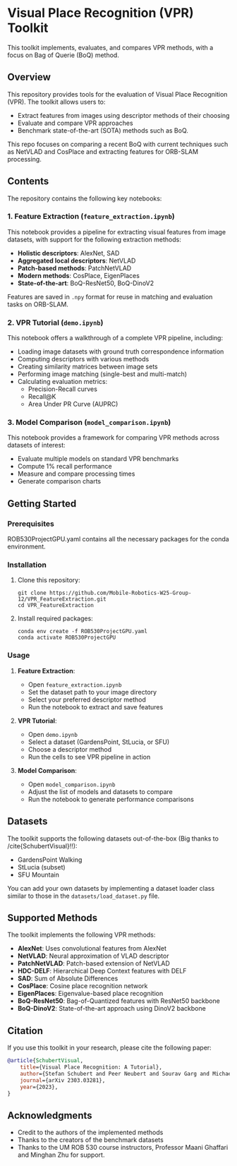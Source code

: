 # Visual Place Recognition (VPR) Toolkit

This toolkit implements, evaluates, and compares VPR methods, with a focus on Bag of Querie (BoQ) method.

## Overview

This repository provides tools for the evaluation of Visual Place Recognition (VPR). The toolkit allows users to:

- Extract features from images using descriptor methods of their choosing
- Evaluate and compare VPR approaches
- Benchmark state-of-the-art (SOTA) methods such as BoQ.

This repo focuses on comparing a recent BoQ with current techniques such as NetVLAD and CosPlace and extracting features for ORB-SLAM processing.

## Contents

The repository contains the following key notebooks:

### 1. Feature Extraction (`feature_extraction.ipynb`)

This notebook provides a pipeline for extracting visual features from image datasets, with support for the following extraction methods:

- **Holistic descriptors**: AlexNet, SAD
- **Aggregated local descriptors**: NetVLAD
- **Patch-based methods**: PatchNetVLAD
- **Modern methods**: CosPlace, EigenPlaces
- **State-of-the-art**: BoQ-ResNet50, BoQ-DinoV2

Features are saved in `.npy` format for reuse in matching and evaluation tasks on ORB-SLAM.

### 2. VPR Tutorial (`demo.ipynb`)

This notebook offers a walkthrough of a complete VPR pipeline, including:

- Loading image datasets with ground truth correspondence information
- Computing descriptors with various methods
- Creating similarity matrices between image sets
- Performing image matching (single-best and multi-match)
- Calculating evaluation metrics:
  - Precision-Recall curves
  - Recall@K
  - Area Under PR Curve (AUPRC)

### 3. Model Comparison (`model_comparison.ipynb`)

This notebook provides a framework for comparing VPR methods across datasets of interest:

- Evaluate multiple models on standard VPR benchmarks
- Compute 1% recall performance
- Measure and compare processing times
- Generate comparison charts

## Getting Started

### Prerequisites

ROB530ProjectGPU.yaml contains all the necessary packages for the conda environment.

### Installation

1. Clone this repository:
   ```
   git clone https://github.com/Mobile-Robotics-W25-Group-12/VPR_FeatureExtraction.git
   cd VPR_FeatureExtraction
   ```

2. Install required packages:
   ```
   conda env create -f ROB530ProjectGPU.yaml
   conda activate ROB530ProjectGPU
   ```

### Usage

1. **Feature Extraction**:
   - Open `feature_extraction.ipynb`
   - Set the dataset path to your image directory
   - Select your preferred descriptor method
   - Run the notebook to extract and save features

2. **VPR Tutorial**:
   - Open `demo.ipynb`
   - Select a dataset (GardensPoint, StLucia, or SFU)
   - Choose a descriptor method
   - Run the cells to see VPR pipeline in action

3. **Model Comparison**:
   - Open `model_comparison.ipynb`
   - Adjust the list of models and datasets to compare
   - Run the notebook to generate performance comparisons

## Datasets

The toolkit supports the following datasets out-of-the-box (Big thanks to /cite{SchubertVisual}!!):
- GardensPoint Walking
- StLucia (subset)
- SFU Mountain

You can add your own datasets by implementing a dataset loader class similar to those in the `datasets/load_dataset.py` file.

## Supported Methods

The toolkit implements the following VPR methods:

- **AlexNet**: Uses convolutional features from AlexNet
- **NetVLAD**: Neural approximation of VLAD descriptor
- **PatchNetVLAD**: Patch-based extension of NetVLAD
- **HDC-DELF**: Hierarchical Deep Context features with DELF
- **SAD**: Sum of Absolute Differences
- **CosPlace**: Cosine place recognition network
- **EigenPlaces**: Eigenvalue-based place recognition
- **BoQ-ResNet50**: Bag-of-Quantized features with ResNet50 backbone
- **BoQ-DinoV2**: State-of-the-art approach using DinoV2 backbone

## Citation

If you use this toolkit in your research, please cite the following paper:

```bibtex
@article{SchubertVisual,
    title={Visual Place Recognition: A Tutorial},
    author={Stefan Schubert and Peer Neubert and Sourav Garg and Michael Milford and Tobias Fischer},
    journal={arXiv 2303.03281},
    year={2023},
}
```

## Acknowledgments

- Credit to the authors of the implemented methods
- Thanks to the creators of the benchmark datasets 
- Thanks to the UM ROB 530 course instructors, Professor Maani Ghaffari and Minghan Zhu for support.
